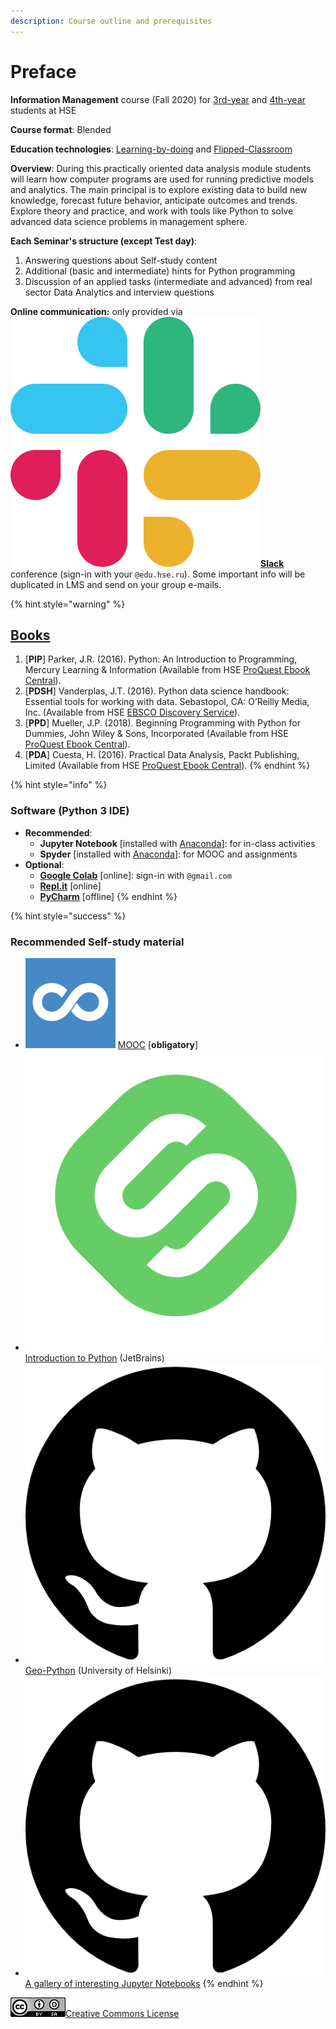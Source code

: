 ```yaml
---
description: Course outline and prerequisites
---
```


# Preface

**Information Management** course \(Fall 2020\) for [3rd-year](https://www.hse.ru/edu/courses/376727217) and [4th-year](https://www.hse.ru/edu/courses/376727214) students at HSE

**Course format**: Blended

**Education technologies**: [Learning-by-doing](https://psycnet.apa.org/fulltext/2014-55719-001.html) and [Flipped-Classroom](https://en.wikipedia.org/wiki/Flipped_classroom)

**Overview**: During this practically oriented data analysis module students will learn how computer programs are used for running predictive models and analytics. The main principal is to explore existing data to build new knowledge, forecast future behavior, anticipate outcomes and trends. Explore theory and practice, and work with tools like Python to solve advanced data science problems in management sphere.

**Each Seminar's structure \(except Test day\)**:

1. Answering questions about Self-study content
2. Additional \(basic and intermediate\) hints for Python programming
3. Discussion of an applied tasks \(intermediate and advanced\) from real sector Data Analytics and interview questions

**Online communication:** only provided via ![](.gitbook/assets/slack-icon.png)[**Slack**](https://im2020workspace.slack.com/) conference \(sign-in with your `@edu.hse.ru`\). Some important info will be duplicated in LMS and send on your group e-mails.

{% hint style="warning" %}
## [Books](https://disk.hse.ru/index.php/s/ermES6X37F5E2pc)

1. \[**PIP**\] Parker, J.R. \(2016\). Python: An Introduction to Programming, Mercury Learning & Information \(Available from HSE [ProQuest Ebook Central](http://proxylibrary.hse.ru:2048/login?url=https://ebookcentral.proquest.com/lib/hselibrary-ebooks/home.action)\).
2. \[**PDSH**\] Vanderplas, J.T. \(2016\). Python data science handbook: Essential tools for working with data. Sebastopol, CA: O’Reilly Media, Inc. \(Available from HSE [EBSCO Discovery Service](http://search.ebscohost.com/login.aspx?authtype=guest&custid=s4954272&groupid=main&profile=eds)\).
3. \[**PPD**\] Mueller, J.P. \(2018\). Beginning Programming with Python for Dummies, John Wiley & Sons, Incorporated \(Available from HSE [ProQuest Ebook Central](http://proxylibrary.hse.ru:2048/login?url=https://ebookcentral.proquest.com/lib/hselibrary-ebooks/home.action)\).
4. \[**PDA**\] Cuesta, H. \(2016\). Practical Data Analysis, Packt Publishing, Limited \(Available from HSE [ProQuest Ebook Central](http://proxylibrary.hse.ru:2048/login?url=https://ebookcentral.proquest.com/lib/hselibrary-ebooks/home.action)\).
{% endhint %}

{% hint style="info" %}
### Software \(Python 3 IDE\)

* **Recommended**:
  * **Jupyter Notebook** \[installed with [Anaconda](https://www.anaconda.com/products/individual)\]: for in-class activities
  * **Spyder** \[installed with [Anaconda](https://www.anaconda.com/products/individual)\]: for MOOC and assignments
* **Optional**:
  * [**Google Colab**](https://colab.research.google.com/) \[online\]: sign-in with `@gmail.com`
  * [**Repl.it**](https://repl.it/) \[online\]
  * [**PyCharm**](https://www.jetbrains.com/pycharm/) \[offline\]
{% endhint %}

{% hint style="success" %}
### Recommended Self-study material

* ![](.gitbook/assets/images.png) [MOOC](course-overview/grading/mooc.md) \[**obligatory**\]
* ![](.gitbook/assets/stepik_logotype.png) [Introduction to Python](https://stepik.org/course/238/) \(JetBrains\)
* ![](.gitbook/assets/25231.png) [Geo-Python](https://geo-python.github.io/site/2019/index.html) \(University of Helsinki\)
* ![](.gitbook/assets/25231.png) [A gallery of interesting Jupyter Notebooks](https://github.com/jupyter/jupyter/wiki/A-gallery-of-interesting-Jupyter-Notebooks)
{% endhint %}

![](.gitbook/assets/88x31.png)[Creative Commons License](http://creativecommons.org/licenses/by-sa/4.0/)

